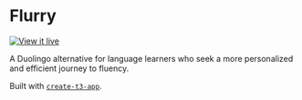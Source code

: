 # Flurry

[![View it live](https://img.shields.io/badge/Live-flurry.zyrrus.dev-81A1C1)](https://flurry.zyrrus.dev/)

A Duolingo alternative for language learners who seek a more personalized and efficient journey to fluency.

Built with [`create-t3-app`](https://create.t3.gg/).
